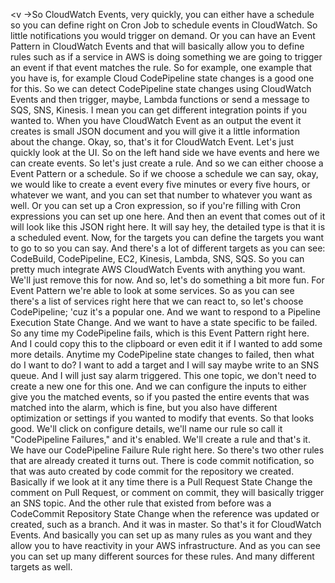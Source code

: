 
<v ->So CloudWatch Events,</v>
very quickly,
you can either have a schedule so you can define right
on Cron Job to schedule events in CloudWatch.
So little notifications you would trigger on demand.
Or you can have an Event Pattern in CloudWatch Events
and that will basically allow you to define rules
such as if a service in AWS is doing something
we are going to trigger an event if that event
matches the rule.
So for example, one example that you have is,
for example Cloud CodePipeline state changes
is a good one for this.
So we can detect CodePipeline state changes
using CloudWatch Events
and then trigger, maybe, Lambda functions
or send a message to SQS, SNS, Kinesis.
I mean you can get different integration points
if you wanted to.
When you have CloudWatch Event as an output
the event it creates is small JSON document
and you will give it a little information about the change.
Okay, so, that's it for CloudWatch Event.
Let's just quickly look at the UI.
So on the left hand side we have events
and here we can create events.
So let's just create a rule.
And so we can either choose a Event Pattern
or a schedule.
So if we choose a schedule we can say,
okay, we would like to create a event every five minutes
or every five hours, or whatever we want,
and you can set that number to whatever you want as well.
Or you can set up a Cron expression,
so if you're filling with Cron expressions
you can set up one here.
And then an event that comes out of it will
look like this JSON right here.
It will say hey, the detailed type is that
it is a scheduled event.
Now, for the targets you can define the targets
you want to go to so you can say.
And there's a lot of different targets as you can see:
CodeBuild, CodePipeline, EC2, Kinesis,
Lambda, SNS, SQS.
So you can pretty much integrate AWS CloudWatch Events
with anything you want.
We'll just remove this for now.
And so, let's do something a bit more fun.
For Event Pattern we're able to look at
some services.
So as you can see there's a list of services right here
that we can react to, so let's choose CodePipeline;
'cuz it's a popular one.
And we want to respond to a Pipeline Execution State Change.
And we want to have a state specific to be failed.
So any time my CodePipeline fails,
which is this Event Pattern right here.
And I could copy this to the clipboard or even edit it
if I wanted to add some more details.
Anytime my CodePipeline state changes to failed,
then what do I want to do?
I want to add a target and I will say maybe
write to an SNS queue.
And I will just say alarm triggered.
This one topic, we don't need to create
a new one for this one.
And we can configure the inputs to either
give you the matched events,
so if you pasted the entire events that was matched
into the alarm, which is fine,
but you also have different optimization or settings
if you wanted to modify that events.
So that looks good.
We'll click on configure details,
we'll name our rule so call it
"CodePipeline Failures,"
and it's enabled.
We'll create a rule and that's it.
We have our CodePipeline Failure Rule right here.
So there's two other rules that are
already created it turns out.
There is code commit notification,
so that was auto created by code commit for the
repository we created.
Basically if we look at it any time there is a
Pull Request State Change
the comment on Pull Request, or comment on commit,
they will basically trigger an SNS topic.
And the other rule that existed from before was
a CodeCommit Repository State Change
when the reference was updated or created,
such as a branch.
And it was in master.
So that's it for CloudWatch Events.
And basically you can set up as many rules as you want
and they allow you to have reactivity in your
AWS infrastructure.
And as you can see you can set up many different
sources for these rules.
And many different targets as well.